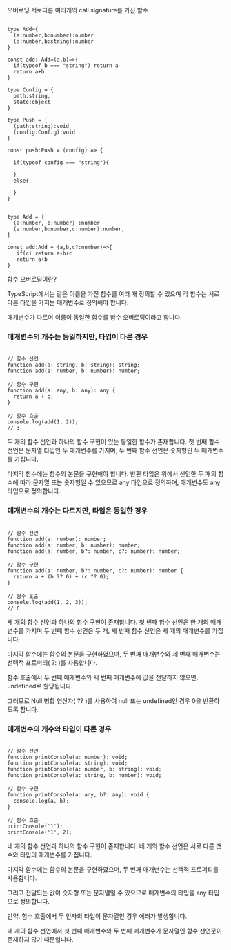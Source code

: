 오버로딩 서로다른 여러개의 call signature를 가진 함수
```

type Add={
  (a:number,b:number):number
  (a:number,b:string):number
}

const add: Add=(a,b)=>{
  if(typeof b === "string") return a
  return a+b
}

```

```
type Config = {
  path:string,
  state:object
}

type Push = {
  (path:string):void
  (config:Config):void
}

const push:Push = (config) => {

  if(typeof config === "string"){
  
  }
  else{
  
  }
}

```

```

type Add = {
  (a:number, b:number) :number
  (a:number,b:number,c:number):number,
}

const add:Add = (a,b,c?:number)=>{
   if(c) return a+b+c
   return a+b
}

```

 함수 오버로딩이란?
 
TypeScript에서는 같은 이름을 가진 함수를 여러 개 정의할 수 있으며 각 함수는 서로 다른 타입을 가지는 매개변수로 정의해야 합니다.

매개변수가 다르며 이름이 동일한 함수를 함수 오버로딩이라고 합니다.

### 매개변수의 개수는 동일하지만, 타입이 다른 경우

```

// 함수 선언
function add(a: string, b: string): string;
function add(a: number, b: number): number;

// 함수 구현
function add(a: any, b: any): any {
  return a + b;
}

// 함수 호출
console.log(add(1, 2));
// 3

```

두 개의 함수 선언과 하나의 함수 구현이 있는 동일한 함수가 존재합니다. 첫 번째 함수 선언은 문자열 타입인 두 매개변수를 가지며, 두 번째 함수 선언은 숫자형인 두 매개변수를 가집니다.

 

마지막 함수에는 함수의 본문을 구현해야 합니다. 반환 타입은 위에서 선언한 두 개의 함수에 따라 문자열 또는 숫자형일 수 있으므로 any 타입으로 정의하며, 매개변수도 any 타입으로 정의합니다.

### 매개변수의 개수는 다르지만, 타입은 동일한 경우

```

// 함수 선언
function add(a: number): number;
function add(a: number, b: number): number;
function add(a: number, b?: number, c?: number): number;

// 함수 구현
function add(a: number, b?: number, c?: number): number {
  return a + (b ?? 0) + (c ?? 0);
}

// 함수 호출
console.log(add(1, 2, 3));
// 6

```

세 개의 함수 선언과 하나의 함수 구현이 존재합니다. 첫 번째 함수 선언은 한 개의 매개변수를 가지며 두 번째 함수 선언은 두 개, 세 번째 함수 선언은 세 개의 매개변수를 가집니다.

 

마지막 함수에는 함수의 본문을 구현하였으며, 두 번째 매개변수와 세 번째 매개변수는 선택적 프로퍼티( ?: )를 사용합니다.

함수 호출에서 두 번째 매개변수와 세 번째 매개변수에 값을 전달하지 않으면, undefined로 할당됩니다.

그러므로 Null 병합 연산자( ?? )를 사용하여 null 또는 undefined인 경우 0을 반환하도록 합니다.

### 매개변수의 개수와 타입이 다른 경우

```

// 함수 선언
function printConsole(a: number): void;
function printConsole(a: string): void;
function printConsole(a: number, b: string): void;
function printConsole(a: string, b: number): void;

// 함수 구현
function printConsole(a: any, b?: any): void {
  console.log(a, b);
}

// 함수 호출
printConsole('1');
printConsole('1', 2);

```

네 개의 함수 선언과 하나의 함수 구현이 존재합니다. 네 개의 함수 선언은 서로 다른 갯수와 타입의 매개변수를 가집니다.

 

마지막 함수에는 함수의 본문을 구현하였으며, 두 번째 매개변수는 선택적 프로퍼티를 사용합니다. 

그리고 전달되는 값이 숫자형 또는 문자열일 수 있으므로 매개변수의 타입을 any 타입으로 정의합니다.

 

만약, 함수 호출에서 두 인자의 타입이 문자열인 경우 에러가 발생합니다.

네 개의 함수 선언에서 첫 번째 매개변수와 두 번째 매개변수가 문자열인 함수 선언문이 존재하지 않기 때문입니다.
